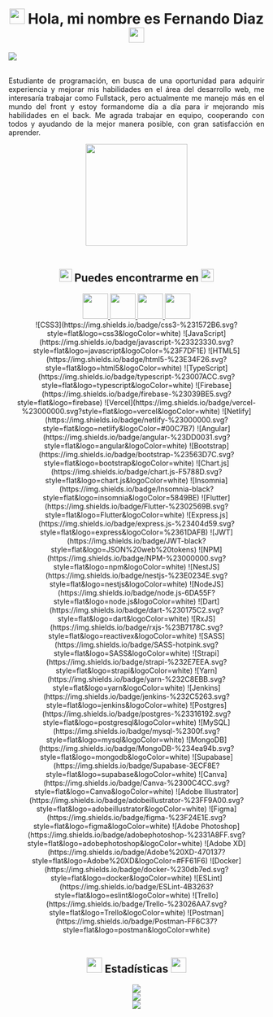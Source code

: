 <div>
<h1 align="center"><img src="https://em-content.zobj.net/source/microsoft-teams/337/waving-hand_light-skin-tone_1f44b-1f3fb_1f3fb.png" width="30" height="30"> Hola, mi nombre es Fernando Diaz <img src="https://em-content.zobj.net/source/microsoft-teams/337/waving-hand_light-skin-tone_1f44b-1f3fb_1f3fb.png" width="30" height="30"></h1>

<img src="https://cdn.discordapp.com/attachments/442011718235848707/1096505752543297596/MetalDev_1.png">
<br><br>

<div align="justify">

Estudiante de programación, en busca de una oportunidad para adquirir experiencia y mejorar mis habilidades en el área del desarrollo web, me interesaría trabajar como Fullstack, pero actualmente me manejo más en el mundo del front y estoy formandome día a día para ir mejorando mis habilidades en el back. Me agrada trabajar en equipo, cooperando con todos y ayudando de la mejor manera posible, con gran satisfacción en aprender.

</div>

<div align="center">

<img src="https://em-content.zobj.net/source/microsoft-teams/337/man-technologist-light-skin-tone_1f468-1f3fb-200d-1f4bb.png" width="200">

</div>
<br>
<div align="center">
<h2><img src="https://em-content.zobj.net/source/microsoft-teams/337/backhand-index-pointing-down_light-skin-tone_1f447-1f3fb_1f3fb.png" width="25" height="25"> Puedes encontrarme en <img src="https://em-content.zobj.net/source/microsoft-teams/337/backhand-index-pointing-down_light-skin-tone_1f447-1f3fb_1f3fb.png" width="25" height="25"></h2>
  

<a href="https://www.linkedin.com/in/fernandodiaz62/" target="_blank">
<img src="https://img.icons8.com/fluency/344/linkedin.png" width="50" height="50">
</a>

<a href="https://twitter.com/MetalDev_06" target="\_blank">
<img src="https://img.icons8.com/color/344/twitter-squared.png" width="50" height="50">
</a>

<a href="https://www.instagram.com/fernydiaz62/" target="_blank">
<img src="https://img.icons8.com/fluency/344/instagram-new.png" width="50" height="50">
</a>

<a href="https://www.metaldev.software/assets/file/CV-Diaz-Fernando.pdf" target="_blank">
<img src="https://img.icons8.com/fluency/344/resume.png" width="50" height="50">
</a>

</div>
  
 <div align="center">
  ![CSS3](https://img.shields.io/badge/css3-%231572B6.svg?style=flat&logo=css3&logoColor=white) ![JavaScript](https://img.shields.io/badge/javascript-%23323330.svg?style=flat&logo=javascript&logoColor=%23F7DF1E) ![HTML5](https://img.shields.io/badge/html5-%23E34F26.svg?style=flat&logo=html5&logoColor=white) ![TypeScript](https://img.shields.io/badge/typescript-%23007ACC.svg?style=flat&logo=typescript&logoColor=white) ![Firebase](https://img.shields.io/badge/firebase-%23039BE5.svg?style=flat&logo=firebase) ![Vercel](https://img.shields.io/badge/vercel-%23000000.svg?style=flat&logo=vercel&logoColor=white) ![Netlify](https://img.shields.io/badge/netlify-%23000000.svg?style=flat&logo=netlify&logoColor=#00C7B7) ![Angular](https://img.shields.io/badge/angular-%23DD0031.svg?style=flat&logo=angular&logoColor=white) ![Bootstrap](https://img.shields.io/badge/bootstrap-%23563D7C.svg?style=flat&logo=bootstrap&logoColor=white) ![Chart.js](https://img.shields.io/badge/chart.js-F5788D.svg?style=flat&logo=chart.js&logoColor=white) ![Insomnia](https://img.shields.io/badge/Insomnia-black?style=flat&logo=insomnia&logoColor=5849BE) ![Flutter](https://img.shields.io/badge/Flutter-%2302569B.svg?style=flat&logo=Flutter&logoColor=white) ![Express.js](https://img.shields.io/badge/express.js-%23404d59.svg?style=flat&logo=express&logoColor=%2361DAFB) ![JWT](https://img.shields.io/badge/JWT-black?style=flat&logo=JSON%20web%20tokens) ![NPM](https://img.shields.io/badge/NPM-%23000000.svg?style=flat&logo=npm&logoColor=white) ![NestJS](https://img.shields.io/badge/nestjs-%23E0234E.svg?style=flat&logo=nestjs&logoColor=white) ![NodeJS](https://img.shields.io/badge/node.js-6DA55F?style=flat&logo=node.js&logoColor=white) ![Dart](https://img.shields.io/badge/dart-%230175C2.svg?style=flat&logo=dart&logoColor=white) ![RxJS](https://img.shields.io/badge/rxjs-%23B7178C.svg?style=flat&logo=reactivex&logoColor=white) ![SASS](https://img.shields.io/badge/SASS-hotpink.svg?style=flat&logo=SASS&logoColor=white) ![Strapi](https://img.shields.io/badge/strapi-%232E7EEA.svg?style=flat&logo=strapi&logoColor=white) ![Yarn](https://img.shields.io/badge/yarn-%232C8EBB.svg?style=flat&logo=yarn&logoColor=white) ![Jenkins](https://img.shields.io/badge/jenkins-%232C5263.svg?style=flat&logo=jenkins&logoColor=white) ![Postgres](https://img.shields.io/badge/postgres-%23316192.svg?style=flat&logo=postgresql&logoColor=white) ![MySQL](https://img.shields.io/badge/mysql-%2300f.svg?style=flat&logo=mysql&logoColor=white) ![MongoDB](https://img.shields.io/badge/MongoDB-%234ea94b.svg?style=flat&logo=mongodb&logoColor=white) 	![Supabase](https://img.shields.io/badge/Supabase-3ECF8E?style=flat&logo=supabase&logoColor=white) ![Canva](https://img.shields.io/badge/Canva-%2300C4CC.svg?style=flat&logo=Canva&logoColor=white) ![Adobe Illustrator](https://img.shields.io/badge/adobeillustrator-%23FF9A00.svg?style=flat&logo=adobeillustrator&logoColor=white) 	![Figma](https://img.shields.io/badge/figma-%23F24E1E.svg?style=flat&logo=figma&logoColor=white) ![Adobe Photoshop](https://img.shields.io/badge/adobephotoshop-%2331A8FF.svg?style=flat&logo=adobephotoshop&logoColor=white) ![Adobe XD](https://img.shields.io/badge/Adobe%20XD-470137?style=flat&logo=Adobe%20XD&logoColor=#FF61F6) ![Docker](https://img.shields.io/badge/docker-%230db7ed.svg?style=flat&logo=docker&logoColor=white) ![ESLint](https://img.shields.io/badge/ESLint-4B3263?style=flat&logo=eslint&logoColor=white) ![Trello](https://img.shields.io/badge/Trello-%23026AA7.svg?style=flat&logo=Trello&logoColor=white) ![Postman](https://img.shields.io/badge/Postman-FF6C37?style=flat&logo=postman&logoColor=white)
 </div>

<br>
<h2 align="center"><img src="https://em-content.zobj.net/source/microsoft-teams/337/fire_1f525.png" width="30" height="30"> Estadísticas <img src="https://em-content.zobj.net/source/microsoft-teams/337/fire_1f525.png" width="30" height="30"></h2>

<div align="center">

![](https://github-readme-stats.vercel.app/api?username=Metaldev-06&theme=dark&hide_border=true&include_all_commits=true&count_private=true)<br/>
![](https://github-readme-streak-stats.herokuapp.com/?user=Metaldev-06&theme=dark&hide_border=true)<br/>
![](https://github-readme-stats.vercel.app/api/top-langs/?username=Metaldev-06&theme=dark&hide_border=true&include_all_commits=true&count_private=true&layout=compact)


</div>
